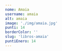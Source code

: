 ```yaml
---
nome: Amaia
username: amaia
alt: amaia
image: './img/amaia.jpg'
punti: 14
borderColor: ''
slug: 'libros-amaia'
puntiEnero: 14
---
```

